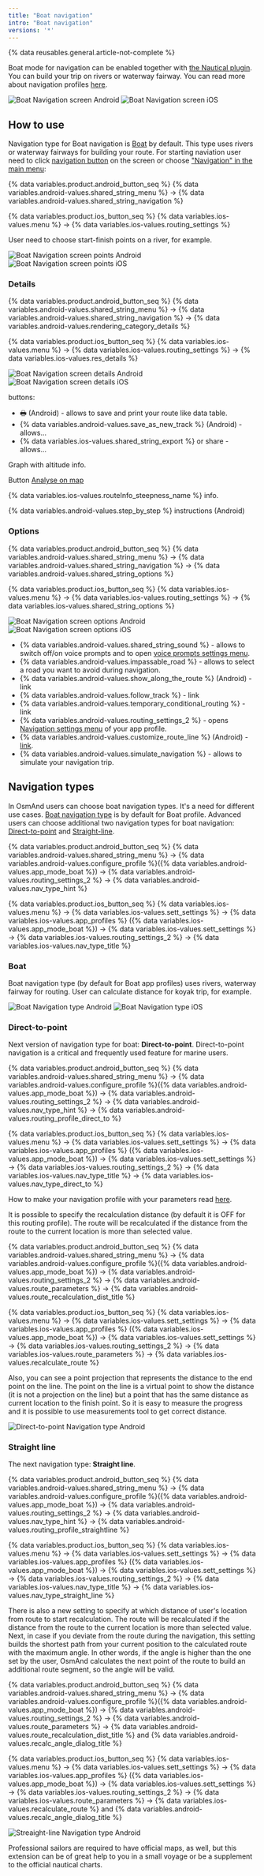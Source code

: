 ```yaml
---
title: "Boat navigation"
intro: "Boat navigation"
versions: '*'
---
```


{% data reusables.general.article-not-complete %}


Boat mode for navigation can be enabled together with [the Nautical plugin](/osmand/plugins/nautical-charts). You can build your trip on rivers or waterway fairway. You can read more about navigation profiles [here](/osmand/personal/profiles).

![Boat Navigation screen Android](/assets/images/navigation/boat/boat_navigation_android.png) ![Boat Navigation screen iOS](/assets/images/navigation/boat/boat_navigation_ios.png)
  
## How to use

Navigation type for Boat navigation is [Boat](/osmand/navigation/boat-navigation#boat) by default. This type uses rivers or waterway fairways for building your route. 
For starting naviation user need to click [navigation button](/osmand/widgets/map-buttons#directions) on the screen or choose ["Navigation" in the main menu](/osmand/start-with/main-menu#features):

{% data variables.product.android_button_seq %} {% data variables.android-values.shared_string_menu %} → {% data variables.android-values.shared_string_navigation %}

{% data variables.product.ios_button_seq %} {% data variables.ios-values.menu %} → {% data variables.ios-values.routing_settings %}

User need to choose start-finish points on a river, for example. 

![Boat Navigation screen points Android](/assets/images/navigation/boat/boat_navigation_points_android.png) ![Boat Navigation screen points iOS](/assets/images/navigation/boat/boat_navigation_points_ios.png)

### Details

{% data variables.product.android_button_seq %} {% data variables.android-values.shared_string_menu %} → {% data variables.android-values.shared_string_navigation %} → {% data variables.android-values.rendering_category_details %}

{% data variables.product.ios_button_seq %} {% data variables.ios-values.menu %} → {% data variables.ios-values.routing_settings %} → {% data variables.ios-values.res_details %}

![Boat Navigation screen details Android](/assets/images/navigation/boat/boat_navigation_details_android.png) ![Boat Navigation screen details iOS](/assets/images/navigation/boat/boat_navigation_details_ios.png)

buttons:
- &#128438; (Android) - allows to save and print your route like data table.
- {% data variables.android-values.save_as_new_track %} (Android) - allows...
- {% data variables.ios-values.shared_string_export %} or share - allows...

Graph with altitude info.

Button [Analyse on map](/osmand/navigation/route-navigation#details)

{% data variables.ios-values.routeInfo_steepness_name %} info.

{% data variables.android-values.step_by_step %} instructions (Android)


### Options

{% data variables.product.android_button_seq %} {% data variables.android-values.shared_string_menu %} → {% data variables.android-values.shared_string_navigation %} → {% data variables.android-values.shared_string_options %}

{% data variables.product.ios_button_seq %} {% data variables.ios-values.menu %} → {% data variables.ios-values.routing_settings %} → {% data variables.ios-values.shared_string_options %}

![Boat Navigation screen options Android](/assets/images/navigation/boat/boat_navigation_options_android.png) ![Boat Navigation screen options iOS](/assets/images/navigation/boat/boat_navigation_options_ios.png)

- {% data variables.android-values.shared_string_sound %} - allows to switch off/on voice prompts and to open [voice prompts settings menu](/osmand/personal/profiles#navigation-settings).
- {% data variables.android-values.impassable_road %} - allows to select a road you want to avoid during navigation.
- {% data variables.android-values.show_along_the_route %} (Android) - link
- {% data variables.android-values.follow_track %} - link
- {% data variables.android-values.temporary_conditional_routing %} - link
- {% data variables.android-values.routing_settings_2 %} - opens [Navigation settings menu](/osmand/personal/profiles#navigation-settings) of your app profile.
- {% data variables.android-values.customize_route_line %} (Android) - [link](/osmand/map/tracks-on-map#route-appearance-android).
- {% data variables.android-values.simulate_navigation %} - allows to simulate your navigation trip.


## Navigation types

In OsmAnd users can choose boat navigation types. It's a need for different use cases. 
[Boat navigation type](/osmand/navigation/boat-navigation#boat) is by default for Boat profile. Advanced users can choose additional two navigation types for boat navigation: [Direct-to-point](/navigation/boat-navigation#direct-to-point) and [Straight-line](/osmand/navigation/boat-navigation#straight-line).

{% data variables.product.android_button_seq %} {% data variables.android-values.shared_string_menu %} → {% data variables.android-values.configure_profile %}({% data variables.android-values.app_mode_boat %}) → {% data variables.android-values.routing_settings_2 %} → {% data variables.android-values.nav_type_hint %}

{% data variables.product.ios_button_seq %} {% data variables.ios-values.menu %} → {% data variables.ios-values.sett_settings %} → {% data variables.ios-values.app_profiles %} ({% data variables.ios-values.app_mode_boat %}) → {% data variables.ios-values.sett_settings %} → {% data variables.ios-values.routing_settings_2 %} → {% data variables.ios-values.nav_type_title %}

### Boat

Boat navigation type (by default for Boat app profiles) uses rivers, waterway fairway for routing. 
User can calculate distance for koyak trip, for example.

![Boat Navigation type Android](/assets/images/navigation/boat/boat_navigation_type_android.png) ![Boat Navigation type iOS](/assets/images/navigation/boat/boat_navigation_type_ios.png)


### Direct-to-point

Next version of navigation type for boat:  **Direct-to-point**. Direct-to-point navigation is a critical and frequently used feature for marine users.

{% data variables.product.android_button_seq %} {% data variables.android-values.shared_string_menu %} → {% data variables.android-values.configure_profile %}({% data variables.android-values.app_mode_boat %}) → {% data variables.android-values.routing_settings_2 %} → {% data variables.android-values.nav_type_hint %} → {% data variables.android-values.routing_profile_direct_to %}

{% data variables.product.ios_button_seq %} {% data variables.ios-values.menu %} → {% data variables.ios-values.sett_settings %} → {% data variables.ios-values.app_profiles %} ({% data variables.ios-values.app_mode_boat %}) → {% data variables.ios-values.sett_settings %} → {% data variables.ios-values.routing_settings_2 %} → {% data variables.ios-values.nav_type_title %} → {% data variables.ios-values.nav_type_direct_to %}

How to make your navigation profile with your parameters read [here](/osmand/personal/profiles).

It is possible to specify the recalculation distance (by default it is OFF for this routing profile). The route will be recalculated if the distance from the route to the current location is more than selected value.

{% data variables.product.android_button_seq %} {% data variables.android-values.shared_string_menu %} → {% data variables.android-values.configure_profile %}({% data variables.android-values.app_mode_boat %}) → {% data variables.android-values.routing_settings_2 %} → {% data variables.android-values.route_parameters %} → {% data variables.android-values.route_recalculation_dist_title %}

{% data variables.product.ios_button_seq %} {% data variables.ios-values.menu %} → {% data variables.ios-values.sett_settings %} → {% data variables.ios-values.app_profiles %} ({% data variables.ios-values.app_mode_boat %}) → {% data variables.ios-values.sett_settings %} → {% data variables.ios-values.routing_settings_2 %} → {% data variables.ios-values.route_parameters %} → {% data variables.ios-values.recalculate_route %}

Also, you can see a point projection that represents the distance to the end point on the line. The point on the line is a virtual point to show the distance (it is not a projection on the line) but a point that has the same distance as current location to the finish point. So it is easy to measure the progress and it is possible to use measurements tool to get correct distance.

![Direct-to-point Navigation type Android](/assets/images/navigation/boat/direct_navigation_type_android.png)

### Straight line

The next navigation type:  **Straight line**.

{% data variables.product.android_button_seq %} {% data variables.android-values.shared_string_menu %} → {% data variables.android-values.configure_profile %}({% data variables.android-values.app_mode_boat %}) → {% data variables.android-values.routing_settings_2 %} → {% data variables.android-values.nav_type_hint %} → {% data variables.android-values.routing_profile_straightline %}

{% data variables.product.ios_button_seq %} {% data variables.ios-values.menu %} → {% data variables.ios-values.sett_settings %} → {% data variables.ios-values.app_profiles %} ({% data variables.ios-values.app_mode_boat %}) → {% data variables.ios-values.sett_settings %} → {% data variables.ios-values.routing_settings_2 %} → {% data variables.ios-values.nav_type_title %} → {% data variables.ios-values.nav_type_straight_line %}

There is also a new setting to specify at which distance of user's location from route to start recalculation.
The route will be recalculated if the distance from the route to the current location is more than selected value.
Next, in case if you deviate from the route during the navigation, this setting builds the shortest path from your current position to the calculated route with the maximum angle. In other words, if the angle is higher than the one set by the user, OsmAnd calculates the next point of the route to build an additional route segment, so the angle will be valid.


{% data variables.product.android_button_seq %} {% data variables.android-values.shared_string_menu %} → {% data variables.android-values.configure_profile %}({% data variables.android-values.app_mode_boat %}) → {% data variables.android-values.routing_settings_2 %} → {% data variables.android-values.route_parameters %} → {% data variables.android-values.route_recalculation_dist_title %} and {% data variables.android-values.recalc_angle_dialog_title %}

{% data variables.product.ios_button_seq %} {% data variables.ios-values.menu %} → {% data variables.ios-values.sett_settings %} → {% data variables.ios-values.app_profiles %} ({% data variables.ios-values.app_mode_boat %}) → {% data variables.ios-values.sett_settings %} → {% data variables.ios-values.routing_settings_2 %} → {% data variables.ios-values.route_parameters %} → {% data variables.ios-values.recalculate_route %} and {% data variables.android-values.recalc_angle_dialog_title %}

![Streaight-line Navigation type Android](/assets/images/navigation/boat/straight_navigation_type_android.png)

Professional sailors are required to have official maps, as well, but this extension can be of great help to you in a small voyage or be a supplement to the official nautical charts.
